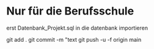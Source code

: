 # Nur für die Berufsschule

erst Datenbank_Projekt.sql in die datenbank importieren


git add .
git commit -m "text
git push -u -f origin main